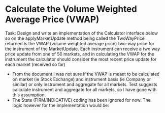 # Calculate the Volume Weighted Average Price (VWAP) 

Task: Design and write an implementation of the Calculator interface below so on the applyMarketUpdate method being called the TwoWayPrice returned is the VWAP (volume weighted average price) two-way price for the instrument of the MarketUpdate. Each instrument can receive a two way price update from one of 50 markets, and in calculating the VWAP for the instrument the calculator should consider the most recent price update for each market (received so far)  

<ul> 
<li> From the document I was not sure if the VWAP is meant to be calculated on market (ie Stock Exchange) and instrument basis (ie Company or similar) or only instrument and aggregate for all markets. Test suggests calculate instrument and aggregate for all markets, so I have gone with this assumption.

<li> The State (FIRM/INDICATIVE) coding has been ignored for now. The logic however for the implementation would be: 


